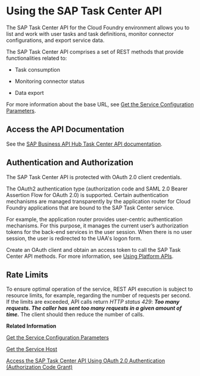<!-- loiob66e0cdd6e8a4ca08efd8a29b0a20b24 -->

# Using the SAP Task Center API

The SAP Task Center API for the Cloud Foundry environment allows you to list and work with user tasks and task definitions, monitor connector configurations, and export service data.

The SAP Task Center API comprises a set of REST methods that provide functionalities related to:

-   Task consumption

-   Monitoring connector status

-   Data export


For more information about the base URL, see [Get the Service Configuration Parameters](get-the-service-configuration-parameters-e10e7b2.md).



<a name="loiob66e0cdd6e8a4ca08efd8a29b0a20b24__section_xq1_tl4_qjb"/>

## Access the API Documentation

See the [SAP Business API Hub Task Center API documentation](https://api.sap.com/package/SAPTaskCenter?section=Artifacts).



<a name="loiob66e0cdd6e8a4ca08efd8a29b0a20b24__section_zyv_xl4_qjb"/>

## Authentication and Authorization

The SAP Task Center API is protected with OAuth 2.0 client credentials.

The OAuth2 authentication type \(authorization code and SAML 2.0 Bearer Assertion Flow for OAuth 2.0\) is supported. Certain authentication mechanisms are managed transparently by the application router for Cloud Foundry applications that are bound to the SAP Task Center service.

For example, the application router provides user-centric authentication mechanisms. For this purpose, it manages the current user’s authorization tokens for the back-end services in the user session. When there is no user session, the user is redirected to the UAA's logon form.

Create an OAuth client and obtain an access token to call the SAP Task Center API methods. For more information, see [Using Platform APIs](https://help.sap.com/viewer/65de2977205c403bbc107264b8eccf4b/Cloud/en-US/392af9d162694d6595499f1549978aa6.html).



<a name="loiob66e0cdd6e8a4ca08efd8a29b0a20b24__section_w2p_cr4_qjb"/>

## Rate Limits

To ensure optimal operation of the service, REST API execution is subject to resource limits, for example, regarding the number of requests per second. If the limits are exceeded, API calls return *HTTP status 429*: ***Too many requests. The caller has sent too many requests in a given amount of time.*** The client should then reduce the number of calls.

**Related Information**  


[Get the Service Configuration Parameters](get-the-service-configuration-parameters-e10e7b2.md "In the Cloud Foundry environment, you often require basic configuration parameters of the SAP Task Center to access the Task Center API.")

[Get the Service Host](get-the-service-host-4e38c03.md "The base URL of the SAP Task Center service is available from the endpoints.inbox_rest_url configuration parameter of the service key or of the service binding, depending on your application type.")

[Access the SAP Task Center API Using OAuth 2.0 Authentication \(Authorization Code Grant\)](access-the-sap-task-center-api-using-oauth-2-0-authentication-authorization-code-grant-29928a7.md "This procedure illustrates how to call SAP Task Center APIs using OAuth 2.0 authentication using an example walk-through of the authorization code flow. It shows how several OAuth2 concepts are specifically applied to SAP Task Center, and which configuration parameters are used.")

